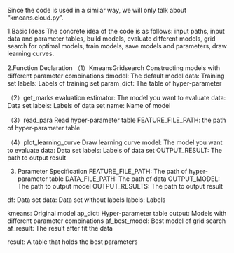 Since the code is used in a similar way, we will only talk about “kmeans.cloud.py”.

 
1.Basic Ideas
The concrete idea of the code is as follows: input paths, input data and parameter tables, build models, evaluate different models, grid search for optimal models, train models, save models and parameters, draw learning curves.


2.Function Declaration
（1）KmeansGridsearch
  Constructing models with different parameter combinations
dmodel: 		The default model
data: 		Training set
labels: 		Labels of training set
param_dict: 	The table of hyper-parameter

（2）get_marks
evaluation
estimator:	The model you want to evaluate
data:		Data set
labels:		Labels of data set
name:		Name of model

（3）read_para
  Read hyper-parameter table
FEATURE_FILE_PATH:	the path of hyper-parameter table

（4）plot_learning_curve
    Draw learning curve
model:		The model you want to evaluate
data:		Data set
labels:		Labels of data set
OUTPUT_RESULT:	The path to output result


3. Parameter Specification
FEATURE_FILE_PATH: 	The path of hyper-parameter table
DATA_FILE_PATH:		The path of data
OUTPUT_MODEL:		The path to output model
OUTPUT_RESULTS: 	The path to output result

df:		Data set
data:		Data set without labels
labels:                      Labels

kmeans:		Original model
ap_dict:		Hyper-parameter table
output:		Models with different parameter combinations
af_best_model:        Best model of grid search
af_result:		The result after fit the data

result:		A table that holds the best parameters


